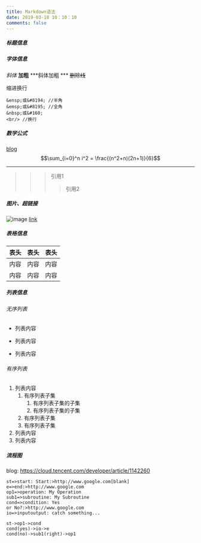 ```yaml
---
title: Markdown语法
date: 2019-03-18 10：10：10
comments: false
---
```


##### 标题信息
[^_^]:
    注释信息:标题最后一个#号后需留一空格
##### 字体信息
*斜体*
**加粗**
***斜体加粗 ***
~~删除线~~

缩进换行
```
&ensp;或&#8194; //半角
&emsp;或&#8195; //全角
&nbsp;或&#160;
<br/> //换行
```

##### 数学公式
[blog](https://math.meta.stackexchange.com/questions/5020/mathjax-basic-tutorial-and-quick-reference)
$$\sum_{i=0}^n i^2 = \frac{(n^2+n)(2n+1)}{6}$$

------
[^_^]:
    注释信息:分割线:三个或者三个以上的-或者*

>>> 引用1
>>>> 引用2

##### 图片、超链接
![image](/knote/img/xxx.jpg "image")
[link](https://www.google.com.hk)
##### 表格信息


|表头|表头|表头|
|---|:--:|---:|
|内容|内容|内容|
|内容|内容|内容|


[^_^]:
    注释信息:第二行分割表头和内容,-号有一个就行
[^_^]:
    注释信息:为了对齐，多加了几个,文字默认居左,-两边加：表示文字居中,-右边加：表示文字居右。注：原生的语法两边都要用|号包起来。此处省略

##### 列表信息
###### 无序列表
- 列表内容
+ 列表内容
* 列表内容
[^_^]:
    注意：-号、+号、*号跟内容之间都要有一个空格(-/+/*均可)①②③④⑤⑥⑦⑧⑨⑩
###### 有序列表
1. 列表内容
    1. 有序列表子集
        1. 有序列表子集的子集
        2. 有序列表子集的子集
    2. 有序列表子集
    3. 有序列表子集
2. 列表内容
3. 列表内容
[^_^]:
    注意：序号跟内容之间要有空格,上一级和下一级之间敲三个空格即可

##### 流程图
blog: https://cloud.tencent.com/developer/article/1142260

```flow
st=>start: Start:>http://www.google.com[blank]
e=>end:>http://www.google.com
op1=>operation: My Operation
sub1=>subroutine: My Subroutine
cond=>condition: Yes
or No?:>http://www.google.com
io=>inputoutput: catch something...

st->op1->cond
cond(yes)->io->e
cond(no)->sub1(right)->op1
```